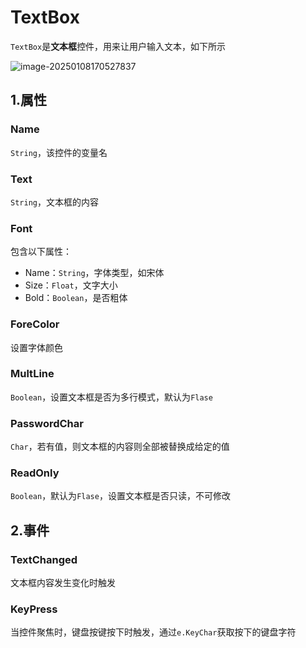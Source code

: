 # TextBox

`TextBox`是**文本框**控件，用来让用户输入文本，如下所示

![image-20250108170527837](https://gitee.com/xarzhi/picture/raw/master/img/image-20250108170527837.png)

## 1.属性

### Name

`String`，该控件的变量名



### Text

`String`，文本框的内容



### Font

包含以下属性：

- Name：`String`，字体类型，如宋体
- Size：`Float`，文字大小
- Bold：`Boolean`，是否粗体



### ForeColor

设置字体颜色



### MultLine

`Boolean`，设置文本框是否为多行模式，默认为`Flase`



### PasswordChar

`Char`，若有值，则文本框的内容则全部被替换成给定的值



### ReadOnly

`Boolean`，默认为`Flase`，设置文本框是否只读，不可修改



## 2.事件

### TextChanged

文本框内容发生变化时触发



### KeyPress

当控件聚焦时，键盘按键按下时触发，通过`e.KeyChar`获取按下的键盘字符


